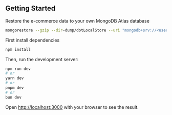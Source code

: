 ## Getting Started

Restore the e-commerce data to your own MongoDB Atlas database
```bash
mongorestore --gzip --dir=dump/dotLocalStore --uri "mongodb+srv://<user>:<password>@<cluster-url>/<target-database>"
```

First install dependencies
```bash
npm install
```

Then, run the development server:

```bash
npm run dev
# or
yarn dev
# or
pnpm dev
# or
bun dev
```

Open [http://localhost:3000](http://localhost:3000) with your browser to see the result.
